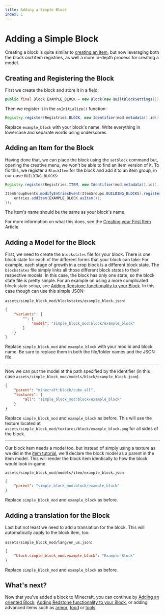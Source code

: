 ```yaml
---
title: Adding a Simple Block
index: 1
---
```

# Adding a Simple Block

Creating a block is quite similar to [creating an item](../items/first-item), but now leveraging both the block *and* item registries, as well a more in-depth process for creating a model.

## Creating and Registering the Block

First we create the block and store it in a field:

```java
public final Block EXAMPLE_BLOCK = new Block(new QuiltBlockSettings())
```

Then we register it in the `onInitialize()` function:

```java
Registry.register(Registries.BLOCK, new Identifier(mod.metadata().id(), "example_block"), EXAMPLE_BLOCK);
```

Replace `example_block` with your block's name. Write everything in lowercase and separate words using underscores.

## Adding an Item for the Block

Having done that, we can place the block using the `setblock` command but, opening the creative menu, we won't be able to find an item version of it. To fix this, we register a `BlockItem` for the block and add it to an item group, in our case `BUILDING_BLOCKS`:

```java
Registry.register(Registries.ITEM, new Identifier(mod.metadata().id(), "example_block"), new BlockItem(EXAMPLE_BLOCK, new QuiltItemSettings()))

ItemGroupEvents.modifyEntriesEvent(ItemGroups.BUILDING_BLOCKS).register(entries -> {
	entries.addItem(EXAMPLE_BLOCK.asItem());
});
```

The item's name should be the same as your block's name.

For more information on what this does, see the [Creating your First Item](../items/first-item#registering-the-item) Article.

## Adding a Model for the Block

First, we need to create the `blockstates` file for your block. There is one block state for each of the different forms that your block can take: For example, each stage of growth in a crop block is a different block state. The `blockstates` file simply links all those different block states to their respective models. In this case, the block has only one state, so the block state file is pretty simple. For an example on using a more complicated block state setup, see [Adding Redstone functionality to your Block](redstone-interaction). In this case though can use this simple JSON:

`assets/simple_block_mod/blockstates/example_block.json`:

```json
{
	"variants": {
		"": {
			"model": "simple_block_mod:block/example_block"
		}
	}
}
```

Replace `simple_block_mod` and `example_block` with your mod id and block name. Be sure to replace them in both the file/folder names and the JSON file.

---

Now we can put the model at the path specified by the identifier (in this case `assets/simple_block_mod/models/block/example_block.json`).

```json
{
	"parent": "minecraft:block/cube_all",
	"textures": {
		"all": "simple_block_mod:block/example_block"
	}
}
```

Replace `simple_block_mod` and `example_block` as before.
This will use the texture located at `assets/simple_block_mod/textures/block/example_block.png` for all sides of the block.

---

Our block item needs a model too, but instead of simply using a texture as we did in the [item tutorial](../items/first-item), we'll declare the block model as a parent in the item model. This will render the block item identically to how the block would look in-game.

`assets/simple_block_mod/models/item/example_block.json`

```json
{
	"parent": "simple_block_mod:block/example_block"
}
```

Replace `simple_block_mod` and `example_block` as before.

## Adding a translation for the Block

Last but not least we need to add a translation for the block. This will automatically apply to the block item, too.

`assets/simple_block_mod/lang/en_us.json`:

```json
{
	"block.simple_block_mod.example_block": "Example Block"
}
```

Replace `simple_block_mod` and `example_block` as before.

## What's next?

Now that you've added a block to Minecraft, you can continue by [Adding an oriented Block](oriented-block), [Adding Redstone functionality to your Block](redstone-interaction), or adding advanced items such as [armor](../items/armor), [food](../items/food) or [tools](../items/tools)

